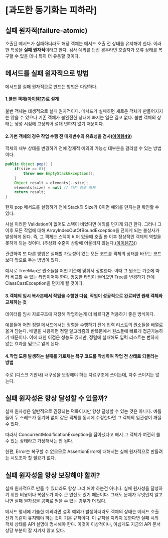# [과도한 동기화는 피하라]
## 실패 원자적(failure-atomic)
호출된 메서드가 실패하더라도 해당 객체는 메서드 호출 전 상태를 유지해야 한다. 이러한 특성을 **실패 원자적**이라고 한다. 검사 예외를 던진 경우라면 호출자가 오류 상태를 복구할 수 있을 테니 특히 더 유용할 것이다.

## 메서드를 실패 원자적으로 방법
메서드를 실패 원자적으로 만드는 방법은 다양하다.

#### 1.불변 객체([아이템17](../../04장/아이템_17/변경_가능성을_최소화하라.md))로 설계
불변 객체는 태생적으로 실패 원자적이다. 메서드가 실패하면 새로운 객체가 만들어지지는 않을 수 있으나 기존 객체가 불완전한 상태에 빠지는 일은 결코 없다. 불변 객체의 상태는 생성 시점에 고정되어 절대 변하지 않기 때문이다.

#### 2.가변 객체의 경우 작업 수행 전 매개변수의 유효성을 검사([아이템49](../../08장/아이템_49/매개변수가_유효한지_검사하라.md))
객체의 내부 상태를 변경하기 전에 잠재적 예외의 가능성 대부분을 걸러낼 수 있는 방법이다.
```JAVA
public Object pop() {
    if(size == 0){
        throw new EmptyStackException();
    }
    Object result = elements[--size];
    elements[size] = null // 다쓴 참조 해제
    return result;
}
```
현재 pop 메서드를 실행하기 전에 Stack의 Size가 0이면 예외를 던지는걸 확인할 수 있다.  

사실 이러한 Validation이 없어도 스택이 비었다면 예외를 던지게 되긴 한다. 그러나 그 이후 모든 작업에 대해 ArrayIndexOutOfBoundException을 던지게 되는 불상사가 발생하게 된다. 즉, 그 객체는 스택이 비어 있을때 호출 한 이후 정상적인 객체의 역할을 못하게 되는 것이다. (추상화 수준이 상황에 어울리지 않는다.([아이템73](../../10장/아이템_73/추상화_수준에_맞는_예외를_던지라.md)))  

관련하여 또 다른 방법은 실패할 가능성이 있는 모든 코드를 객체의 상태를 바꾸는 코드보다 앞으로 두는 방법이 있다.  

예시로 TreeMap은 원소들을 어떤 기준에 맞춰서 정렬한다.
이때 그 원소는 기준에 따라 비교할 수 있는 타입이어야 한다. 엉뚱한 타입이 들어오면 Tree를 변경하기 전에 ClassCastException을 던지게 될 것이다.

#### 3.객체의 임시 복사본에서 작업을 수행한 다음, 작업이 성공적으로 완료되면 원래 객체와 교체하는 것
데이터를 임시 자료구조에 저장해 작업하는게 더 빠르다면 적용하기 좋은 방식이다.  

예를들어 어떤 정렬 메서드에서는 정렬을 수행하기 전에 입력 리스트의 원소들을 배열로 옮겨 담는다.
배열을 사용하면 정렬 알고리즘의 반복문에서 원소들에 빠르게 접근가능하기 때문이다.
이에 대한 이점은 성능도 있지만, 정렬에 실패해도 입력 리스트는 변하지 않는 효과를 덤으로 얻게 된다.

#### 4.작업 도중 발생하는 실패를 가로채는 복구 코드를 작성하여 작업 전 상태로 되돌리는 방법
주로 (디스크 기반내) 내구성을 보장해야 하는 자료구조에 쓰이는데, 자주 쓰이지는 않는다.

## 실패 원자성은 항상 달성할 수 있을까?
실패 원자성은 일반적으로 권장되는 덕목이지만 항상 달성할 수 있는 것은 아니다. 예를 들어 두 스레드가 동기화 없이 같은 객체를 동시에 수정한다면 그 객체의 일관성이 깨질 수 있다.  

따라서 ConcurrentModificationException을 잡아냈다고 해서 그 객체가 여전히 쓸 수 있는 상태라고 가정해서는 안 된다.  

한편, Error는 복구할 수 없으므로 AssertionError에 대해서는 실패 원자적으로 만들려는 시도조차 할 필요가 없다.

## 실패 원자성을 항상 보장해야 할까?
실패 원자적으로 만들 수 있더라도 항상 그리 해야 하는건 아니다. 실패 원자성을 달성하기 위한 비용이나 복잡도가 아주 큰 연산도 있기 때문이다. 그래도 문제가 무엇인지 알고 나면 실패 원자성을 공짜로 얻을 수 있는 경우가 더 많다.  

메서드 명세에 기술한 예외라면 설혹 예외가 발생하더라도 객체의 상태는 메서드 호출 전과 똑같이 유지돼야 하는 것이 기본 규칙이다. 이 규칙을 지키지 못한다면 실패 시의 객체 상태를 API 설명에 명시해야 한다. 이것이 이상적이나, 아쉽게도 지금의 API 문서 상당 부분이 잘 지키지 않고 있다.